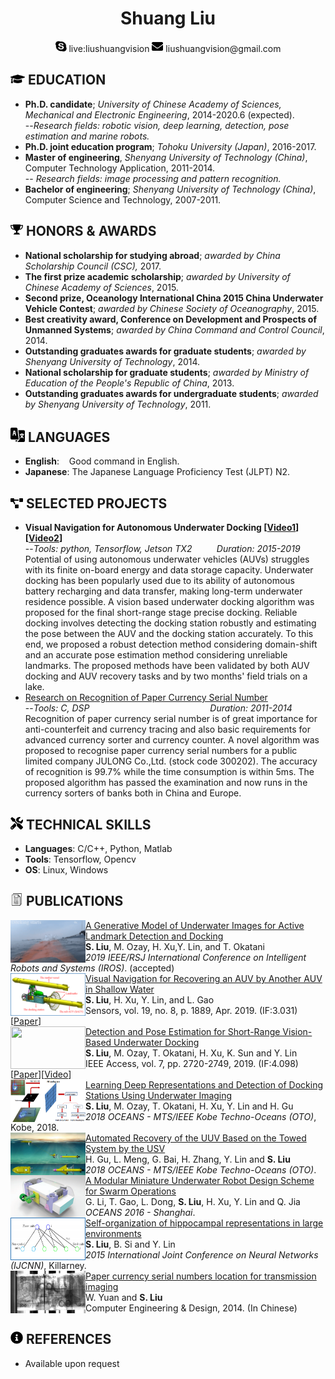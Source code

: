  <center>
     <h1>Shuang Liu</h1>
     <div>
         <span>
             <img src="assets/skype.svg" width="18px">
             live:liushuangvision
         </span>
         <span>
             <img src="assets/envelope-solid.svg" width="18px">
             liushuangvision@gmail.com
         </span>
     </div>
 </center>

 ## <img src="assets/graduation-cap-solid.svg" width="23px"> EDUCATION

- **Ph.D. candidate**; *University of Chinese Academy of Sciences, Mechanical and Electronic Engineering*, 2014-2020.6 (expected).
<br>--*Research fields: robotic vision, deep learning, detection, pose estimation and marine robots.*
- **Ph.D. joint education program**; *Tohoku University (Japan)*, 2016-2017.
- **Master of engineering**, *Shenyang University of Technology (China)*, Computer Technology Application, 2011-2014.
<br>-- *Research fields: image processing and pattern recognition.*
- **Bachelor of engineering**; *Shenyang University of Technology (China)*, Computer Science and Technology, 2007-2011.

## <img src="assets/award1.svg" width="20px"> HONORS \& AWARDS

- **National scholarship for studying abroad**; *awarded by China Scholarship Council (CSC),* 2017.
- **The first prize academic scholarship**; *awarded by University of Chinese Academy of Sciences*, 2015.
- **Second prize, Oceanology International China 2015 China Underwater Vehicle Contest**; *awarded by Chinese Society of Oceanography*, 2015.
- **Best creativity award, Conference on Development and Prospects of  Unmanned Systems**; *awarded by China Command and Control Council*, 2014.
- **Outstanding graduates awards for graduate students**; *awarded by Shenyang University of Technology*, 2014.
- **National scholarship for graduate students**; *awarded by Ministry of Education of the People's Republic of China*, 2013.
- **Outstanding graduates awards for undergraduate students**; *awarded by Shenyang University of Technology*, 2011.

## <img src="assets/language.svg" width="23px"> LANGUAGES
- **English**: &nbsp;&nbsp; Good command in English.
- **Japanese**: The Japanese Language Proficiency Test (JLPT)  N2.
## <img src="assets/project-diagram-solid.svg" width="20px"> SELECTED PROJECTS

- **Visual Navigation for Autonomous Underwater Docking [[Video1](https://drive.google.com/file/d/1SiVgtwZ7g7BMi8i4mPz5fptAqTC-GnBC/view?usp=sharing)] [[Video2](https://drive.google.com/open?id=150qfsnMjmWUnWlwzXiC6R-kSfGU34R37)]**
<br>--*Tools: python, Tensorflow, Jetson TX2 &nbsp;&nbsp;&nbsp;&nbsp;&nbsp;&nbsp;&nbsp;&nbsp; Duration: 2015-2019*
<br>Potential of using autonomous underwater vehicles (AUVs) struggles with its finite on-board energy and data storage capacity. Underwater docking has been popularly used due to its ability of autonomous battery recharging and data transfer, making long-term underwater residence possible. A vision based underwater docking algorithm was proposed for the final short-range stage precise docking. Reliable docking involves detecting the docking station robustly and estimating the pose between the AUV and the docking station accurately. To this end, we proposed a robust detection method considering domain-shift and an accurate pose estimation method considering unreliable landmarks. The proposed methods have been validated by both AUV docking and AUV recovery tasks and by two months' field trials on a lake.
- [Research on Recognition of Paper Currency Serial Number](https://github.com/vincent341/Paper-Currency-Recognition)
<br>--*Tools: C, DSP &nbsp;&nbsp;&nbsp;&nbsp;&nbsp;&nbsp;&nbsp;&nbsp;&nbsp;&nbsp;&nbsp;&nbsp;&nbsp;&nbsp;&nbsp;&nbsp;&nbsp;&nbsp;&nbsp;&nbsp;&nbsp;&nbsp;&nbsp;&nbsp;&nbsp;&nbsp;&nbsp;&nbsp;&nbsp;&nbsp;&nbsp;&nbsp;&nbsp;&nbsp;&nbsp;&nbsp;&nbsp;&nbsp;&nbsp;&nbsp;&nbsp;&nbsp;&nbsp;&nbsp;&nbsp;&nbsp;&nbsp; Duration: 2011-2014*
<br>Recognition of paper currency serial number is of great importance for anti-counterfeit and currency tracing and also basic requirements for advanced currency sorter and currency counter. A novel algorithm was proposed to recognise paper currency serial numbers for a public limited company JULONG Co.,Ltd. (stock code 300202). The accuracy of recognition is 99.7\% while the time consumption is within 5ms. The proposed algorithm has passed the examination and now runs in the currency sorters of banks both in China and Europe.


## <img src="assets/tools-solid.svg" width="20px"> TECHNICAL SKILLS

- **Languages**: C/C++, Python, Matlab
- **Tools**: Tensorflow, Opencv
- **OS**: Linux, Windows
## <img src="assets/document.svg" width="20px"> PUBLICATIONS
<img align="left" width="120" height="68" src="assets/t2f.gif">[A Generative Model of Underwater Images for Active Landmark Detection and Docking](https://github.com/vincent341/T2FGAN)
<br>**S. Liu**, M. Ozay, H. Xu,Y. Lin, and  T. Okatani
 <br>*2019 IEEE/RSJ International Conference on Intelligent Robots and Systems (IROS)*. (accepted) <!---[[Code](https://github.com/vincent341/T2FGAN)][[Video](https://drive.google.com/file/d/1SiVgtwZ7g7BMi8i4mPz5fptAqTC-GnBC/view?usp=sharing)]-->
<br><img align="left" width="120" height="68" src="assets/sensors-3.png">[Visual Navigation for Recovering an AUV by Another AUV in Shallow Water](https://www.mdpi.com/1424-8220/19/8/1889/pdf)
<br>**S. Liu**, H. Xu, Y. Lin, and L. Gao
<br>Sensors, vol. 19, no. 8, p. 1889, Apr. 2019. (IF:3.031)[[Paper](https://www.mdpi.com/1424-8220/19/8/1889/pdf)]
<br>
<img align="left" width="120" height="68" src="assets/access2.gif">[Detection and Pose Estimation for Short-Range Vision-Based Underwater Docking](https://ieeexplore.ieee.org/stamp/stamp.jsp?tp=&arnumber=8567906)
<br>**S. Liu**, M. Ozay, T. Okatani, H. Xu, K. Sun and Y. Lin
<br>IEEE Access, vol. 7, pp. 2720-2749, 2019. (IF:4.098)[[Paper](https://ieeexplore.ieee.org/stamp/stamp.jsp?tp=&arnumber=8567906)][[Video](https://drive.google.com/open?id=150qfsnMjmWUnWlwzXiC6R-kSfGU34R37)]
<br><img align="left" width="120" height="68" src="assets/LDR_OCEAN.png">
[Learning Deep Representations and Detection of Docking Stations Using Underwater Imaging](https://ieeexplore.ieee.org/document/8559067)
<br>**S. Liu**, M. Ozay, T. Okatani, H. Xu, Y. Lin and H. Gu
<br>*2018 OCEANS - MTS/IEEE Kobe Techno-Oceans (OTO)*, Kobe, 2018.
<br><img align="left" width="120" height="68" src="assets/gu1.png">
[Automated Recovery of the UUV Based on the Towed System by the USV](https://ieeexplore.ieee.org/document/8559320)
<br>H. Gu, L. Meng, G. Bai, H. Zhang, Y. Lin and **S. Liu**
<br>*2018 OCEANS - MTS/IEEE Kobe Techno-Oceans (OTO)*.
<br><img align="left" width="120" height="68" src="assets/guan.png">
[A Modular Miniature Underwater Robot Design Scheme for Swarm Operations](https://ieeexplore.ieee.org/document/7485357)
<br>G. Li, T. Gao, L. Dong, **S. Liu**, H. Xu, Y. Lin and Q. Jia
<br>*OCEANS 2016 - Shanghai*.
<br><img align="left" width="120" height="68" src="assets/si.png">
[Self-organization of hippocampal representations in large environments](https://ieeexplore.ieee.org/document/7280848)
<br>**S. Liu**, B. Si and Y. Lin
<br>*2015 International Joint Conference on Neural Networks (IJCNN)*, Killarney.
<br><img align="left" width="120" height="68" src="assets/currency.png">
[Paper currency serial numbers location for transmission imaging](http://www.cnki.com.cn/Article/CJFDTotal-SJSJ201410039.htm)
<br>W. Yuan and **S. Liu**
<br>Computer Engineering \& Design, 2014. (In Chinese)

## <img src="assets/info-circle-solid.svg" width="20px"> REFERENCES
- Available upon request
